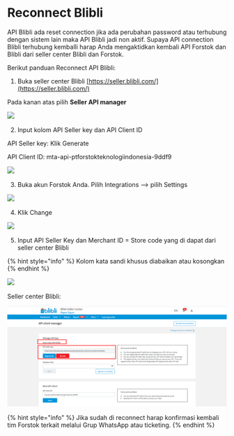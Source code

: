 # Reconnect Blibli

API Blibli ada reset connection jika ada perubahan password atau terhubung dengan sistem lain maka API Blibli jadi non aktif. Supaya API connection Blibli terhubung kemballi harap Anda mengaktidkan kembali API Forstok dan Blibli dari seller center Blibli dan Forstok.  
  
Berikut panduan Reconnect API Blibli:  
  
1. Buka seller center Blibli [https://seller.blibli.com/](https://seller.blibli.com/)

Pada kanan atas pilih **Seller API manager**

![](https://s3.amazonaws.com/cdn.freshdesk.com/data/helpdesk/attachments/production/48087352123/original/tKm0ZsH243V_iC8lTtAN3bRKvPZCtoV1yA.png?1613468287)

2. Input kolom API Seller key dan API Client ID  
  
API Seller key: Klik Generate

API Client ID: mta-api-ptforstokteknologiindonesia-9ddf9

![](https://s3.amazonaws.com/cdn.freshdesk.com/data/helpdesk/attachments/production/48087352720/original/LbA4f7R-UMAA6T7Qs_aWeJfhkgNvDWFzrA.png?1613468465)

3. Buka akun Forstok Anda. Pilih Integrations --&gt; pilih Settings

![](https://s3.amazonaws.com/cdn.freshdesk.com/data/helpdesk/attachments/production/48087354302/original/ssOMnZzUtus-BcqYJwwN8mRsbX2qXYvBOQ.png?1613468906)

4. Klik Change

![](https://s3.amazonaws.com/cdn.freshdesk.com/data/helpdesk/attachments/production/48087354451/original/IuV6Mt2d163NNgeVcoOaddHm0fHY45_Rvw.png?1613468956)

5. Input API Seller Key dan Merchant ID = Store code yang di dapat dari seller center Blibli

{% hint style="info" %}
 Kolom kata sandi khusus diabaikan atau kosongkan
{% endhint %}

![](https://s3.amazonaws.com/cdn.freshdesk.com/data/helpdesk/attachments/production/48087354839/original/Loy1ddf1ZrcSDB9VnjJjr0mU7q-6ud_Abw.png?1613469084)

Seller center Blibli:

![](../../.gitbook/assets/image%20%2886%29.png)

{% hint style="info" %}
Jika sudah di reconnect harap konfirmasi kembali tim Forstok terkait melalui Grup WhatsApp atau ticketing.
{% endhint %}

